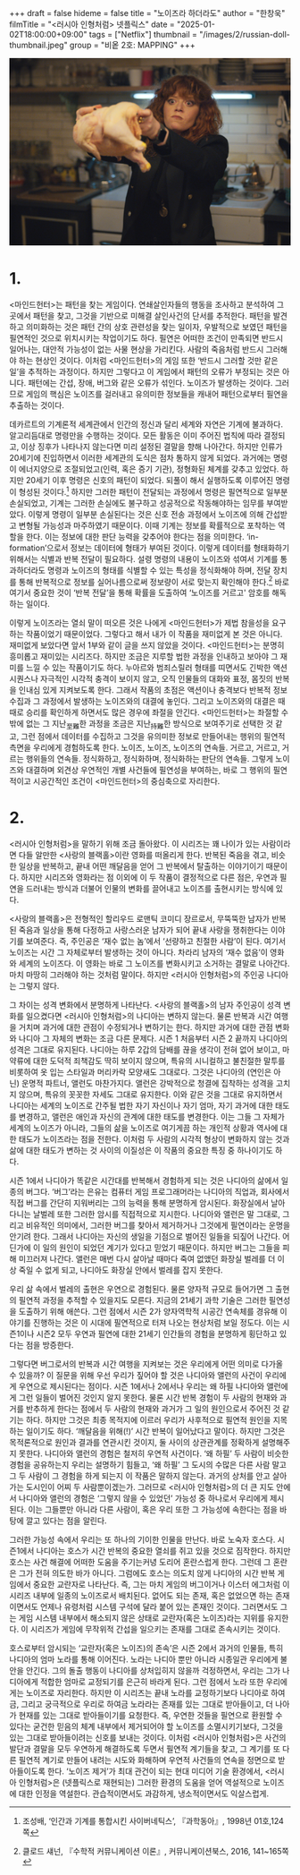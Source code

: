 +++
draft = false
hideme = false
title = "노이즈라 하더라도"
author = "한창욱"
filmTitle = "<러시아 인형처럼> 넷플릭스"
date = "2025-01-02T18:00:00+09:00"
tags = ["Netflix"]
thumbnail = "/images/2/russian-doll-thumbnail.jpeg"
group = "비옽 2호: MAPPING"
+++

![landscapers](/images/2/russian-doll-1.png)

# 1.

<마인드헌터>는 패턴을 찾는 게임이다. 연쇄살인자들의 행동을 조사하고 분석하여 그곳에서 패턴을 찾고, 그것을 기반으로 미해결 살인사건의 단서를 추적한다. 패턴을 발견하고 의미화하는 것은 패턴 간의 상호 관련성을 찾는 일이자, 우발적으로 보였던 패턴을 필연적인 것으로 위치시키는 작업이기도 하다. 필연은 어떠한 조건이 만족되면 반드시 일어나는, 대안적 가능성이 없는 사물 현상을 가리킨다. 사람의 죽음처럼 반드시 그러해야 하는 현상인 것이다. 이처럼 <마인드헌터>의 게임 또한 ‘반드시 그러할 것만 같은 일’을 추적하는 과정이다. 하지만 그렇다고 이 게임에서 패턴의 오류가 부정되는 것은 아니다. 패턴에는 간섭, 장애, 버그와 같은 오류가 섞인다. 노이즈가 발생하는 것이다. 그러므로 게임의 핵심은 노이즈를 걸러내고 유의미한 정보들을 캐내어 패턴으로부터 필연을 추출하는 것이다.

데카르트의 기계론적 세계관에서 인간의 정신과 달리 세계와 자연은 기계에 불과하다. 알고리듬대로 명령만을 수행하는 것이다. 모든 활동은 이미 주어진 법칙에 따라 결정되고, 이상 징후가 나타나지 않는다면 미리 설정된 결말을 향해 나아간다. 하지만 인류가 20세기에 진입하면서 이러한 세계관의 도식은 점차 통하지 않게 되었다. 과거에는 명령이 에너지양으로 조절되었고(인력, 혹은 증기 기관), 정형화된 체계를 갖추고 있었다. 하지만 20세기 이후 명령은 신호의 패턴이 되었다. 되풀이 해서 실행하도록 이루어진 명령이 형성된 것이다.[^1] 하지만 그러한 패턴이 전달되는 과정에서 명령은 필연적으로 일부분 손실되었고, 기계는 그러한 손실에도 불구하고 성공적으로 작동해야하는 임무를 부여받았다. 이렇게 명령이 일부분 손실된다는 것은 신호 전송 과정에서 노이즈에 의해 간섭받고 변형될 가능성과 마주하였기 때문이다. 이때 기계는 정보를 확률적으로 포착하는 역할을 한다. 이는 정보에 대한 판단 능력을 갖추어야 한다는 점을 의미한다. ‘in-formation’으로서 정보는 데이터에 형태가 부여된 것이다. 이렇게 데이터를 형태화하기 위해서는 식별과 반복 전달이 필요하다. 설령 명령의 내용이 노이즈와 섞여서 기계를 통과하더라도 명령과 노이즈의 형태를 식별할 수 있는 특성을 정식화해야 하며, 전달 장치를 통해 반복적으로 정보를 실어나름으로써 정보량이 서로 맞는지 확인해야 한다.[^2] 바로 여기서 중요한 것이 ‘반복 전달’을 통해 확률을 도출하여  ‘노이즈를 거르고' 암호를 해독하는 일이다.

[^1]: 조성배, ‘인간과 기계를 통합시킨 사이버네틱스’, 『과학동아』, 1998년 01호,124쪽
[^2]: 클로드 섀넌, 『수학적 커뮤니케이션 이론』, 커뮤니케이션북스, 2016, 141~165쪽

이렇게 노이즈라는 열쇠 말이 떠오른 것은 나에게 <마인드헌터>가 제법 참을성을 요구하는 작품이었기 때문이었다. 그렇다고 해서 내가 이 작품을 재미없게 본 것은 아니다. 재미없게 보았다면 앞서 1부와 같이 글을 쓰지 않았을 것이다. <마인드헌터>는 분명히 흥미롭고 재미있는 시리즈다. 하지만 조금은 지루할 법한 과정을 인내하고 보아야 그 재미를 느낄 수 있는 작품이기도 하다. 누아르와 범죄스릴러 형태를 띠면서도 긴박한 액션 시퀀스나 자극적인 시각적 충격이 보이지 않고, 오직 인물들의 대화와 표정, 몸짓의 반복을 인내심 있게 지켜보도록 한다. 그래서 작품의 초점은 액션이나 충격보다 반복적 정보 수집과 그 과정에서 발생하는 노이즈와의 대결에 놓인다. 그리고 노이즈와의 대결은 때때로 승리를 확인하게 하면서도 많은 경우에 좌절을 안긴다. <마인드헌터>는 좌절할 수밖에 없는 그 지난<sub>至難</sub>한 과정을 조금은 지난<sub>持難</sub>한 방식으로 보여주기로 선택한 것 같고, 그런 점에서 데이터를 수집하고 그것을 유의미한 정보로 만들어내는 행위의 필연적 측면을 우리에게 경험하도록 한다. 노이즈, 노이즈, 노이즈의 연속들. 거르고, 거르고, 거르는 행위들의 연속들. 정식화하고, 정식화하며, 정식화하는 판단의 연속들. 그렇게 노이즈와 대결하며 외견상 우연적인 개별 사건들에 필연성을 부여하는, 바로 그 행위의 필연적이고 시공간적인 조건이 <마인드헌터>의 중심축으로 자리한다.

# 2.

<러시아 인형처럼>을 말하기 위해 조금 돌아왔다. 이 시리즈는 꽤 나이가 있는 사람이라면 다들 알만한 <사랑의 블랙홀>이란 영화를 떠올리게 한다. 반복된 죽음을 겪고, 비슷한 일상을 반복하고, 끝내 어떤 깨달음을 얻어 그 반복에서 탈출하는 이야기이기 때문이다. 하지만 시리즈와 영화라는 점 이외에 이 두 작품이 결정적으로 다른 점은, 우연과 필연을 드러내는 방식과 더불어 인물의 변화를 끌어내고 노이즈를 출현시키는 방식에 있다.

<사랑의 블랙홀>은 전형적인 할리우드 로맨틱 코미디 장르로서, 무뚝뚝한 남자가 반복된 죽음과 일상을 통해 다정하고 사랑스러운 남자가 되어 끝내 사랑을 쟁취한다는 이야기를 보여준다. 즉, 주인공은 ‘재수 없는 놈’에서 ‘선량하고 친절한 사람’이 된다. 여기서 노이즈는 시간 그 자체로부터 발생하는 것이 아니다. 차라리 남자의 ‘재수 없음’이 영화와 세계의 노이즈다. 이 영화는 바로 그 노이즈를 변화시키고 소거하는 결말로 나아간다. 마치 마땅히 그러해야 하는 것처럼 말이다. 하지만 <러시아 인형처럼>의 주인공 나디아는 그렇지 않다.

그 차이는 성격 변화에서 분명하게 나타난다. <사랑의 블랙홀>의 남자 주인공이 성격 변화를 일으켰다면 <러시아 인형처럼>의 나디아는 변하지 않는다. 물론 반복과 시간 여행을 거치며 과거에 대한 관점이 수정되거나 변하기는 한다. 하지만 과거에 대한 관점 변화와 나디아 그 자체의 변화는 조금 다른 문제다. 시즌 1 처음부터 시즌 2 끝까지 나디아의 성격은 그대로 유지된다. 나디아는 하루 2갑의 담배를 끊을 생각이 전혀 없어 보이고, 마약류에 대한 도덕적 죄책감도 딱히 보이지 않으며, 특유의 시니컬하고 불친절한 말투를 비롯하여 옷 입는 스타일과 머리카락 모양새도 그대로다. 그것은 나디아의 (연인은 아닌) 운명적 파트너, 앨런도 마찬가지다. 앨런은 강박적으로 청결에 집착하는 성격을 고치지 않으며, 특유의 꼿꼿한 자세도 그대로 유지한다. 이와 같은 것을 그대로 유지하면서 나디아는 세계의 노이즈로 간주될 법한 자기 자신이나 자기 엄마, 자기 과거에 대한 태도를 변경하고, 앨런은 애인과 자신의 관계에 대한 태도를 변경한다. 이는 그들 그 자체가 세계의 노이즈가 아니라, 그들의 삶을 노이즈로 여기게끔 하는 개인적 상황과 역사에 대한 태도가 노이즈라는 점을 전한다. 이처럼 두 사람의 시각적 형상이 변화하지 않는 것과 삶에 대한 태도가 변하는 것 사이의 이질성은 이 작품의 중요한 특징 중 하나이기도 하다.

시즌 1에서 나디아가 똑같은 시간대를 반복해서 경험하게 되는 것은 나디아의 삶에서 일종의 버그다. ‘버그’라는 은유는 컴퓨터 게임 프로그래머라는 나디아의 직업과, 회사에서 직접 버그를 간단히 지워버리는 그의 능력을 통해 분명하게 암시된다. 화장실에서 날아다니는 날벌레 또한 그러한 암시를 직접적으로 지시한다. 나디아와 앨런은 말 그대로, 그리고 비유적인 의미에서, 그러한 버그를 찾아서 제거하거나 그것에게 필연이라는 운명을 안기려 한다. 그래서 나디아는 자신의 생일을 기점으로 벌어진 일들을 되짚어 나간다. 어딘가에 이 일의 원인이 되었던 계기가 있다고 믿었기 때문이다. 하지만 버그는 그들을 피해 미끄러져 나간다. 앨런은 매번 다시 살아날 때마다 죽여 없앴던 화장실 벌레를 더 이상 죽일 수 없게 되고, 나디아도 화장실 안에서 벌레를 잡지 못한다.

우리 삶 속에서 벌레의 출현은 우연으로 경험된다. 물론 양자적 규모로 들어가면 그 출현의 필연적 과정을 추적할 수 있을지도 모른다. 지금의 21세기 과학 기술은 그러한 필연성을 도출하기 위해 애쓴다. 그런 점에서 시즌 2가 양자역학적 시공간 연속체를 경유해 이야기를 진행하는 것은 이 시대에 필연적으로 터져 나오는 현상처럼 보일 정도다. 이는 시즌1이나 시즌2 모두 우연과 필연에 대한 21세기 인간들의 경험을 분명하게 횡단하고 있다는 점을 방증한다.

그렇다면 버그로서의 반복과 시간 여행을 지켜보는 것은 우리에게 어떤 의미로 다가올 수 있을까? 이 질문을 위해 우선 우리가 짚어야 할 것은 나디아와 앨런의 사건이 우리에게 우연으로 제시된다는 점이다. 시즌 1에서나 2에서나 우리는 왜 하필 나디아와 앨런에게 그런 일들이 벌어진 것인지 알지 못한다. 물론 시간 반복 경험이 두 사람의 현재와 과거를 반추하게 한다는 점에서 두 사람의 현재와 과거가 그 일의 원인으로서 주어진 것 같기는 하다. 하지만 그것은 최종 목적지에 이르러 우리가 사후적으로 필연적 원인을 지목하는 일이기도 하다. ‘깨달음을 위해(!)’ 시간 반복이 일어났다고 말이다. 하지만 그것은 목적론적으로 원인과 결과를 연관시킨 것이지, 둘 사이의 상관관계를 정확하게 설명해주지 못한다. 나디아와 앨런의 경험은 철저히 우연적 사건이다. ‘왜 하필’ 두 사람이 비슷한 경험을 공유하는지 우리는 설명하기 힘들고, ‘왜 하필’ 그 도시의 수많은 다른 사람 말고 그 두 사람이 그 경험을 하게 되는지 이 작품은 말하지 않는다. 과거의 상처를 안고 살아가는 도시인이 어찌 두 사람뿐이겠는가. 그러므로 <러시아 인형처럼>의 더 큰 지도 안에서 나디아와 앨런의 경험은 ‘그렇지 않을 수 있었던’ 가능성 중 하나로서 우리에게 제시된다. 이는 그들뿐만 아니라 다른 사람이, 혹은 우리 또한 그 가능성에 속한다는 점을 바탕에 깔고 있다는 점을 알린다.

그러한 가능성 속에서 우리는 또 하나의 기이한 인물을 만난다. 바로 노숙자 호스다. 시즌1에서 나디아는 호스가 시간 반복의 중요한 열쇠를 쥐고 있을 것으로 짐작한다. 하지만 호스는 사건 해결에 어떠한 도움을 주기는커녕 도리어 혼란스럽게 한다. 그런데 그 혼란은 그가 전혀 의도한 바가 아니다. 그럼에도 호스는 의도치 않게 나디아의 시간 반복 게임에서 중요한 교란자로 나타난다. 즉, 그는 마치 게임의 버그이거나 이스터 에그처럼 이 시리즈 내부에 일종의 노이즈로서 배치된다. 없어도 되는 존재, 혹은 없었으면 하는 존재이면서도 언제나 유령처럼 시스템 구석에 달라 붙어 있는 존재인 것이다. 그러면서도 그는 게임 시스템 내부에서 해소되지 않은 상태로 교란자(혹은 노이즈)라는 지위를 유지한다. 이 시리즈가 게임에 무작위적 간섭을 일으키는 존재를 그대로 존속시키는 것이다.

호스로부터 암시되는 ‘교란자(혹은 노이즈)의 존속’은 시즌 2에서 과거의 인물들, 특히 나디아의 엄마 노라를 통해 이어진다. 노라는 나디아 뿐만 아니라 시종일관 우리에게 불안을 안긴다. 그의 돌출 행동이 나디아를 상처입히지 않을까 걱정하면서, 우리는 그가 나디아에게 적합한 엄마로 교정되기를 은근히 바라게 된다. 그런 점에서 노라 또한 우리에게는 노이즈로 자리한다. 하지만 이 시리즈는 끝내 노라를 교정하기보다 나디아로 하여금, 그리고 궁극적으로 우리로 하여금 노라라는 존재를 있는 그대로 받아들이고, 더 나아가 현재를 있는 그대로 받아들이기를 요청한다. 즉, 우연한 것들을 필연으로 환원할 수 있다는 굳건한 믿음의 체계 내부에서 제거되어야 할 노이즈를 소멸시키기보다, 그것을 있는 그대로 받아들이려는 신호를 보내는 것이다. 이처럼 <러시아 인형처럼>은 사건의 발단과 결말을 모두 우연하게 해결하도록 두면서 필연적 계기들을 찾고, 그 계기를 또 다른 필연적 계기로 만들어 내려는 시도와 화해하며 우연적 사건들의 연속을 정면으로 받아들이도록 한다. ‘노이즈 제거’가 최대 관건이 되는 현대 미디어 기술 환경에서, <러시아 인형처럼>은 (넷플릭스로 재현되는) 그러한 환경의 도움을 얻어 역설적으로 노이즈에 대한 인정을 역설한다. 관습적이면서도 과감하게, 냉소적이면서도 익살스럽게.
